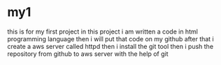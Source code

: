# my1
this is for my first project
in this project i am written a code in html programming language
then i will put that code on my github
after that i create a aws server called httpd
then i install the git tool
then i push the repository from github to aws server with the help of git
